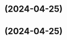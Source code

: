 # [](https://github.com/nkordis/kordis.cloud/compare/v0.1.0...v) (2024-04-25)



#  (2024-04-25)



